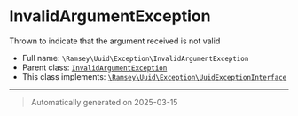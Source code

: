 
# InvalidArgumentException

Thrown to indicate that the argument received is not valid



* Full name: `\Ramsey\Uuid\Exception\InvalidArgumentException`
* Parent class: [`InvalidArgumentException`](../../../InvalidArgumentException.md)
* This class implements:
[`\Ramsey\Uuid\Exception\UuidExceptionInterface`](./UuidExceptionInterface.md)






***
> Automatically generated on 2025-03-15
